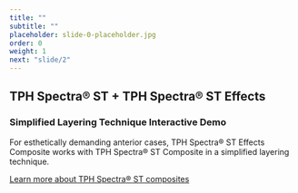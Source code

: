 ```yaml
---
title: ""
subtitle: ""
placeholder: slide-0-placeholder.jpg
order: 0
weight: 1
next: "slide/2"
---
```

<h2 class="gotham ds-blue">TPH Spectra<span class="ent-reg">®</span> ST + TPH Spectra<span class="ent-reg">®</span> ST Effects</h2>
<h3 class="gotham">Simplified Layering Technique Interactive Demo</h3>
For esthetically demanding anterior cases, TPH Spectra<span class="super">®</span> ST Effects Composite works with TPH Spectra<span class="super">®</span> ST Composite in a simplified layering technique.

<a class="ds-blue" target="_blank" href="https://www.dentsplysirona.com/en-us/products/restorative/tph-spectra-st-effects.html">Learn more about TPH Spectra<span class="ent-reg link-underline">®</span> ST composites</a>
<!--more-->
